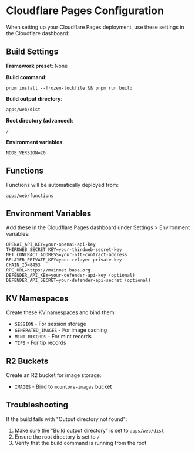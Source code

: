# Cloudflare Pages Configuration

When setting up your Cloudflare Pages deployment, use these settings in the Cloudflare dashboard:

## Build Settings

**Framework preset**: None

**Build command**: 
```
pnpm install --frozen-lockfile && pnpm run build
```

**Build output directory**:
```
apps/web/dist
```

**Root directory (advanced)**:
```
/
```

**Environment variables**:
```
NODE_VERSION=20
```

## Functions

Functions will be automatically deployed from:
```
apps/web/functions
```

## Environment Variables

Add these in the Cloudflare Pages dashboard under Settings > Environment variables:

```
OPENAI_API_KEY=your-openai-api-key
THIRDWEB_SECRET_KEY=your-thirdweb-secret-key
NFT_CONTRACT_ADDRESS=your-nft-contract-address
RELAYER_PRIVATE_KEY=your-relayer-private-key
CHAIN_ID=8453
RPC_URL=https://mainnet.base.org
DEFENDER_API_KEY=your-defender-api-key (optional)
DEFENDER_API_SECRET=your-defender-api-secret (optional)
```

## KV Namespaces

Create these KV namespaces and bind them:
- `SESSION` - For session storage
- `GENERATED_IMAGES` - For image caching
- `MINT_RECORDS` - For mint records
- `TIPS` - For tip records

## R2 Buckets

Create an R2 bucket for image storage:
- `IMAGES` - Bind to `moonlore-images` bucket

## Troubleshooting

If the build fails with "Output directory not found":
1. Make sure the "Build output directory" is set to `apps/web/dist`
2. Ensure the root directory is set to `/`
3. Verify that the build command is running from the root